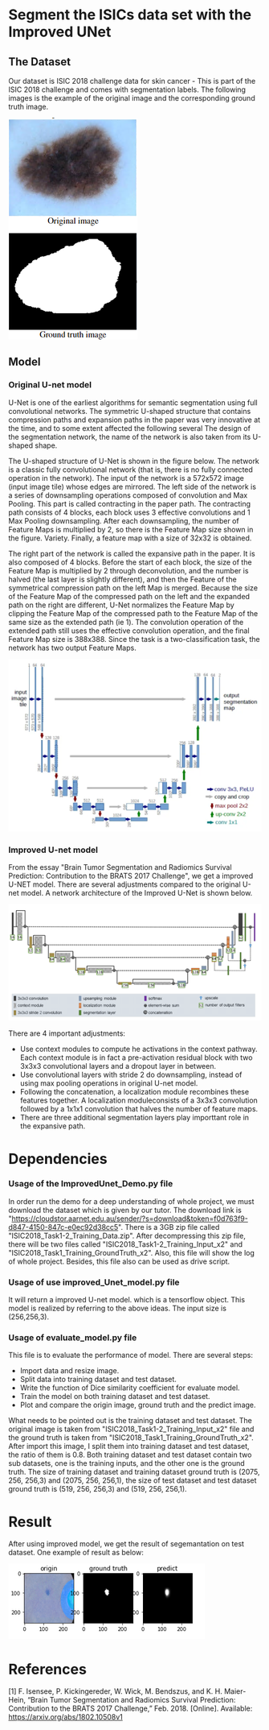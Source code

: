 # Segment the ISICs data set with the Improved UNet

## The Dataset
Our dataset is ISIC 2018 challenge data for skin cancer - This is part of the ISIC 2018 challenge and comes with segmentation labels. 
The following images is the example of the original image and the corresponding ground truth image.

![image](https://github.com/TTTZP/PatternFlow/blob/topic-recognition/recognition/S4549518/Images/Image_1.png)

## Model

### Original U-net model
U-Net is one of the earliest algorithms for semantic segmentation using full convolutional networks. The symmetric U-shaped structure that contains compression paths and expansion paths in the paper was very innovative at the time, and to some extent affected the following several The design of the segmentation network, the name of the network is also taken from its U-shaped shape.

The U-shaped structure of U-Net is shown in the figure below. The network is a classic fully convolutional network (that is, there is no fully connected operation in the network). The input of the network is a 572x572 image (input image tile) whose edges are mirrored. The left side of the network is a series of downsampling operations composed of convolution and Max Pooling. This part is called contracting in the paper path. The contracting path consists of 4 blocks, each block uses 3 effective convolutions and 1 Max Pooling downsampling. After each downsampling, the number of Feature Maps is multiplied by 2, so there is the Feature Map size shown in the figure. Variety. Finally, a feature map with a size of 32x32 is obtained.

The right part of the network is called the expansive path in the paper. It is also composed of 4 blocks. Before the start of each block, the size of the Feature Map is multiplied by 2 through deconvolution, and the number is halved (the last layer is slightly different), and then the Feature of the symmetrical compression path on the left Map is merged. Because the size of the Feature Map of the compressed path on the left and the expanded path on the right are different, U-Net normalizes the Feature Map by clipping the Feature Map of the compressed path to the Feature Map of the same size as the extended path (ie 1). The convolution operation of the extended path still uses the effective convolution operation, and the final Feature Map size is 388x388. Since the task is a two-classification task, the network has two output Feature Maps.

![image](https://github.com/TTTZP/PatternFlow/blob/topic-recognition/recognition/S4549518/Images/Image_2.png)

### Improved U-net model
From the essay "Brain Tumor Segmentation and Radiomics Survival Prediction: Contribution to the BRATS 2017 Challenge", we get a improved U-NET model. There are several adjustments compared to the original U-net model. A network architecture of the Improved U-Net is shown below.

![image](https://github.com/TTTZP/PatternFlow/blob/topic-recognition/recognition/S4549518/Images/Image_3.png)

There are 4 important adjustments:
 * Use context modules to compute he activations in the context pathway. Each context module is in fact a pre-activation residual block with two 3x3x3 convolutional layers and a dropout layer in between.
 * Use convolutional layers with stride 2 do downsampling, instead of using max pooling operations in original U-net model.
 * Following the concatenation, a localization module recombines these features together. A localization moduleconsists of a 3x3x3 convolution followed by a 1x1x1 convolution that halves the number of feature maps.
 * There are three additional segmentation layers play importtant role in the expansive path.
 
# Dependencies

### Usage of the ImprovedUnet_Demo.py file
In order run the demo for a deep understanding of whole project, we must download the dataset which is given by our tutor. The download link is "https://cloudstor.aarnet.edu.au/sender/?s=download&token=f0d763f9-d847-4150-847c-e0ec92d38cc5". There is a 3GB zip file called "ISIC2018_Task1-2_Training_Data.zip". After decompressing this zip file, there will be two files called "ISIC2018_Task1-2_Training_Input_x2" and "ISIC2018_Task1_Training_GroundTruth_x2". Also, this file will show the log of whole project. Besides, this file also can be used as drive script.

### Usage of use improved_Unet_model.py file
It will return a improved U-net model. which is a tensorflow object. This model is realized by referring to the above ideas. The input size is (256,256,3).

### Usage of evaluate_model.py file
This file is to evaluate the performance of model. There are several steps:
* Import data and resize image.
* Split data into training dataset and test dataset.
* Write the function of Dice similarity coefficient for evaluate model.
* Train the model on both training dataset and test dataset.
* Plot and compare the origin image, ground truth and the predict image.

What needs to be pointed out is the training dataset and test dataset. The original image is taken from "ISIC2018_Task1-2_Training_Input_x2" file and the ground truth is taken from "ISIC2018_Task1_Training_GroundTruth_x2". After import this image, I split them into training dataset and test dataset, the ratio of them is 0.8. Both training dataset and test dataset contain two sub datasets, one is the training inputs, and the other one is the ground truth. The size of training dataset and training dataset ground truth is (2075, 256, 256,3) and (2075, 256, 256,1), the size of test dataset and test dataset ground truth is (519, 256, 256,3) and (519, 256, 256,1).

# Result
After using improved model, we get the result of segemantation on test dataset. One example of result as below:

![image](https://github.com/TTTZP/PatternFlow/blob/topic-recognition/recognition/S4549518/Images/Image_4.png)


# References
[1] F. Isensee, P. Kickingereder, W. Wick, M. Bendszus, and K. H. Maier-Hein, “Brain Tumor Segmentation and Radiomics Survival Prediction: Contribution to the BRATS 2017 Challenge,” Feb. 2018. [Online]. Available: https://arxiv.org/abs/1802.10508v1

